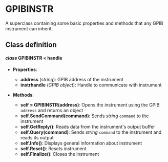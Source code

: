 # GPIBINSTR
A superclass containing some basic properties and methods that any GPIB instrument can inherit.

## Class definition
#### *class* GPIBINSTR < handle
* **Properties**: 
  * **address** (*string*): GPIB address of the instrument
  * **instrhandle** (*GPIB object*):  Handle to communicate with instrument
  
* **Methods**:
  * **self = GPIBINSTR(address)**: Opens the instrument using the GPIB `address` and returns an object
  * **self.SendCommand(command)**: Sends *string* `command` to the instrument
  * **self.GetReply()**: Reads data from the instrument's output buffer
  * **self.Query(command)**: Sends *string* `command` to the instrument and reads its output
  * **self.Info()**: Displays general information about instrument
  * **self.Reset()**: Resets instrument
  * **self.Finalize()**: Closes the instrument
